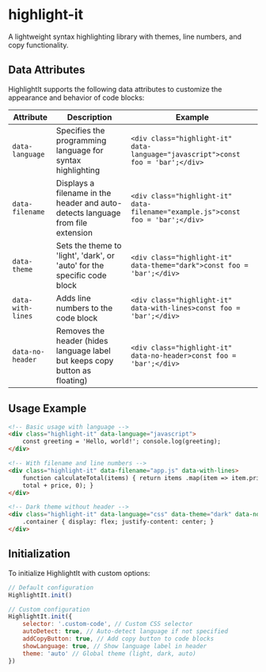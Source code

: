 # highlight-it

A lightweight syntax highlighting library with themes, line numbers, and copy functionality.

## Data Attributes

HighlightIt supports the following data attributes to customize the appearance and behavior of code blocks:

| Attribute         | Description                                                                     | Example                                                                         |
| ----------------- | ------------------------------------------------------------------------------- | ------------------------------------------------------------------------------- |
| `data-language`   | Specifies the programming language for syntax highlighting                      | `<div class="highlight-it" data-language="javascript">const foo = 'bar';</div>` |
| `data-filename`   | Displays a filename in the header and auto-detects language from file extension | `<div class="highlight-it" data-filename="example.js">const foo = 'bar';</div>` |
| `data-theme`      | Sets the theme to 'light', 'dark', or 'auto' for the specific code block        | `<div class="highlight-it" data-theme="dark">const foo = 'bar';</div>`          |
| `data-with-lines` | Adds line numbers to the code block                                             | `<div class="highlight-it" data-with-lines>const foo = 'bar';</div>`            |
| `data-no-header`  | Removes the header (hides language label but keeps copy button as floating)     | `<div class="highlight-it" data-no-header>const foo = 'bar';</div>`             |

## Usage Example

```html
<!-- Basic usage with language -->
<div class="highlight-it" data-language="javascript">
	const greeting = 'Hello, world!'; console.log(greeting);
</div>

<!-- With filename and line numbers -->
<div class="highlight-it" data-filename="app.js" data-with-lines>
	function calculateTotal(items) { return items .map(item => item.price) .reduce((total, price) =>
	total + price, 0); }
</div>

<!-- Dark theme without header -->
<div class="highlight-it" data-language="css" data-theme="dark" data-no-header>
	.container { display: flex; justify-content: center; }
</div>
```

## Initialization

To initialize HighlightIt with custom options:

```javascript
// Default configuration
HighlightIt.init()

// Custom configuration
HighlightIt.init({
	selector: '.custom-code', // Custom CSS selector
	autoDetect: true, // Auto-detect language if not specified
	addCopyButton: true, // Add copy button to code blocks
	showLanguage: true, // Show language label in header
	theme: 'auto' // Global theme (light, dark, auto)
})
```
